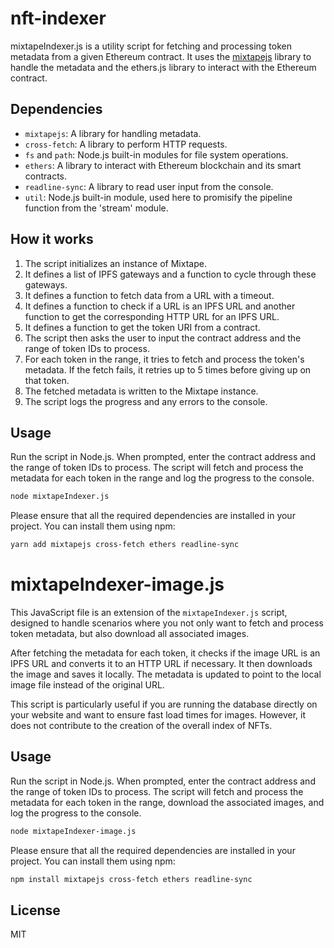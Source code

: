 # nft-indexer
mixtapeIndexer.js is a utility script for fetching and processing token metadata from a given Ethereum contract. It uses the [mixtapejs](https://www.npmjs.com/package/mixtapejs?activeTab=readme) library to handle the metadata and the ethers.js library to interact with the Ethereum contract.

## Dependencies

- `mixtapejs`: A library for handling metadata.
- `cross-fetch`: A library to perform HTTP requests.
- `fs` and `path`: Node.js built-in modules for file system operations.
- `ethers`: A library to interact with Ethereum blockchain and its smart contracts.
- `readline-sync`: A library to read user input from the console.
- `util`: Node.js built-in module, used here to promisify the pipeline function from the 'stream' module.

## How it works

1. The script initializes an instance of Mixtape.
2. It defines a list of IPFS gateways and a function to cycle through these gateways.
3. It defines a function to fetch data from a URL with a timeout.
4. It defines a function to check if a URL is an IPFS URL and another function to get the corresponding HTTP URL for an IPFS URL.
5. It defines a function to get the token URI from a contract.
6. The script then asks the user to input the contract address and the range of token IDs to process.
7. For each token in the range, it tries to fetch and process the token's metadata. If the fetch fails, it retries up to 5 times before giving up on that token.
8. The fetched metadata is written to the Mixtape instance.
9. The script logs the progress and any errors to the console.

## Usage

Run the script in Node.js. When prompted, enter the contract address and the range of token IDs to process. The script will fetch and process the metadata for each token in the range and log the progress to the console.

```bash
node mixtapeIndexer.js
```

Please ensure that all the required dependencies are installed in your project. You can install them using npm:

```bash
yarn add mixtapejs cross-fetch ethers readline-sync
```

# mixtapeIndexer-image.js

This JavaScript file is an extension of the `mixtapeIndexer.js` script, designed to handle scenarios where you not only want to fetch and process token metadata, but also download all associated images. 

After fetching the metadata for each token, it checks if the image URL is an IPFS URL and converts it to an HTTP URL if necessary. It then downloads the image and saves it locally. The metadata is updated to point to the local image file instead of the original URL. 

This script is particularly useful if you are running the database directly on your website and want to ensure fast load times for images. However, it does not contribute to the creation of the overall index of NFTs.

## Usage

Run the script in Node.js. When prompted, enter the contract address and the range of token IDs to process. The script will fetch and process the metadata for each token in the range, download the associated images, and log the progress to the console.

```bash
node mixtapeIndexer-image.js
```

Please ensure that all the required dependencies are installed in your project. You can install them using npm:

```bash
npm install mixtapejs cross-fetch ethers readline-sync
```

## License
MIT